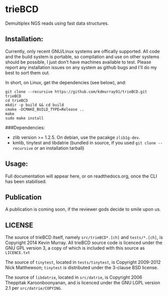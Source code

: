 trieBCD
=======

Demultiplex NGS reads using fast data structures.

Installation:
-------------

Currently, only recent GNU/Linux systems are offically supported. All code and
the build system is portable, so compilation and use on other systems should be
possible, I just don't have machines available to test. Please report any
installation issues on any system as github bugs and I'll do my best to sort
them out.

In short, on Linux, get the dependencies (see below), and:

    git clone --recursive https://github.com/kdmurray91/trieBCD.git trieBCD
    cd trieBCD
    mkdir -p build && cd build
    cmake -DCMAKE_BUILD_TYPE=Release ..
    make
    sudo make install

###Dependencies:

- zlib version >= 1.2.5. On debian, use the pacakge `zlib1g-dev`.
- kmlib, tinytest and libdatrie (bundled in source, if you used
  `git clone --recursive` or an installation tarball)

Usage:
------

Full documentation will appear here, or on readthedocs.org, once the CLI has
been stabilised.

Publication
-----------

A publication is coming soon, if the reviewer gods decide to smile upon us.

LICENSE
-------

The source of trieBCD itself, namely `src/trieBCD*.[ch]` and `tests/*.[ch]`, is
Copyright 2014 Kevin Murray. All trieBCD source code is licenced under the GNU
GPL version 3, a copy of which is included with this source as `LICENCE.txt`

The source of `tinytest`, located in `tests/tinytest`, is Copyright 2009-2012
Nick Matthewson; `tinytest` is distributed under the 3-clause BSD license.

The source of `libdatrie`, located in `src/datrie`, is Copyright 2006 Theppitak
Karoonboonyanan, and is licenced under the GNU LGPL version 2.1 per
`src/datrie/COPYING`.
